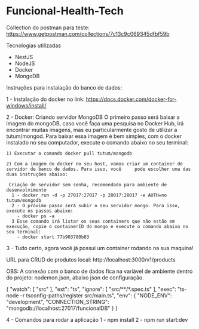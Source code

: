 # Funcional-Health-Tech

Collection do postman para teste:
https://www.getpostman.com/collections/7c13c9c069345dfbf59b

Tecnologias utilizadas

* NestJS
* NodeJS
* Docker
* MongoDB

Instruções para instalação do banco de dados:

1 - Instalação do docker no link: https://docs.docker.com/docker-for-windows/install/

2 - Docker: Criando servidor MongoDB
    O primeiro passo será baixar a imagem do mongoDB, caso você faça uma pesquisa no Docker Hub, irá encontrar muitas imagens, mas eu particularmente gosto de utilizar a tutum/mongod. Para baixar essa imagem é bem simples, com o docker instalado no seu computador, execute o comando abaixo no seu terminal:

    1) Executar o comando docker pull tutum/mongodb

    2) Com a imagem do docker no seu host, vamos criar um container de servidor de banco de dados. Para isso, você     pode escolher uma das duas instruções abaixo:

     Criação de servidor sem senha, recomendado para ambiente de desenvolvimento
      1 - docker run -d -p 27017:27017 -p 28017:28017 -e AUTH=no tutum/mongodb
      2 - O próximo passo será subir o seu servidor mongo. Para isso, execute os passos abaixo:
        - docker ps -a
      3 Esse comando irá listar os seus containers que não estão em execução, copie o containerID do mongo e execute o comando abaixo no seu terminal:
        - docker start 77b903780b83

3 - Tudo certo, agora você já possui um container rodando na sua maquina!

URL para CRUD de produtos local: http://localhost:3000/v1/products

OBS: A conexão com o banco de dados fica na variável de ambiente dentro do projeto: nodemon.json, abaixo json de configuração.

{
    "watch": [
      "src"
    ],
    "ext": "ts",
    "ignore": [
      "src/**/*.spec.ts"
    ],
    "exec": "ts-node -r tsconfig-paths/register src/main.ts",
    "env": {
      "NODE_ENV": "development",
      "CONNECTION_STRING": "mongodb://localhost:27017/funcionalDB"
    }
  }

4 - Comandos para rodar a aplicação
    1 - npm install
    2 - npm run start:dev

